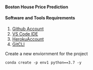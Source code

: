 #### Boston House Price Prediction
#### Software and Tools Requirements

1. [Github Account](https:/github.com)
2. [VS Code IDE](https://code.visualstudio.com/)
3. [HerokuAccount](https://www.heroku.com/home)
4. [GitCLI](https://git-scm.com/downloads)

Create a new enviornment for the project

```
conda create -p env1 python==3.7 -y
```